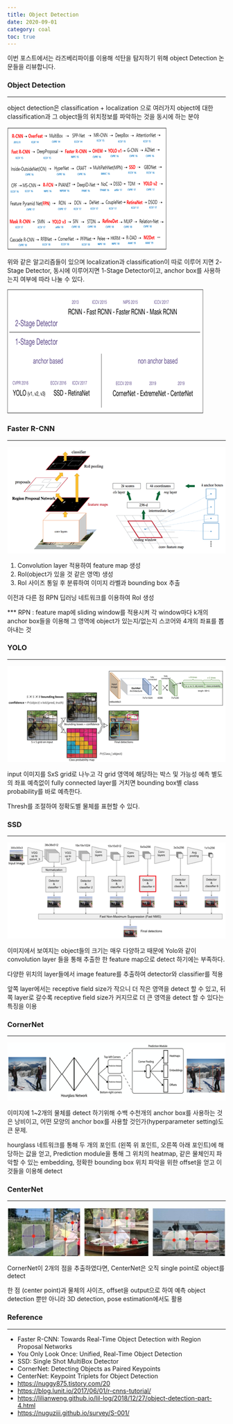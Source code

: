 ```yaml
---
title: Object Detection
date: 2020-09-01
category: coal
toc: true
---
```




이번 포스트에서는 라즈베리파이를 이용해 석탄을 탐지하기 위해 object Detection 논문들을 리뷰합니다.

### Object Detection
---

object detection은 classification + localization 으로 여러가지 object에 대한 classification과 그 object들의 위치정보를 파악하는 것을 동시에 하는 분야

![object_detect](https://raw.githubusercontent.com/junha-lee/junha-lee.github.io/main/assets/images/object-detection-1.png)

위와 같은 알고리즘들이 있으며 localization과 classification이 따로 이루어 지면 2-Stage Detector, 동시에 이루어지면 1-Stage Detector이고, anchor box를 사용하는지 여부에 따라 나눌 수 있다.

![object_detect](https://raw.githubusercontent.com/junha-lee/junha-lee.github.io/main/assets/images/object-detection.png)

### Faster R-CNN
---

![object_detect](https://raw.githubusercontent.com/junha-lee/junha-lee.github.io/main/assets/images/fasterr-cnn.png)

1. Convolution layer 적용하여 feature map 생성
2. RoI(object가 있을 것 같은 영역) 생성
3. RoI 사이즈 통일 후 분류하여 이미지 라벨과 bounding box 추출

이전과 다른 점
RPN 딥러닝 네트워크를 이용하여 RoI 생성

*** RPN : feature map에 sliding window를 적용시켜 각 window마다 k개의 anchor box들을 이용해 그 영역에 object가 있는지/없는지 스코어와 4개의 좌표를 뽑아내는 것


### YOLO
---
![object_detect](https://raw.githubusercontent.com/junha-lee/junha-lee.github.io/main/assets/images/yolo.png)

input 이미지를 SxS grid로 나누고 각 grid 영역에 해당하는 박스 및 가능성 예측 별도의 좌표 예측없이 fully connected layer를 거치면 bounding box별 class probability를 바로 예측한다.

Thresh를 조절하여 정확도별 물체를 표현할 수 있다.

### SSD
---
![object_detect](https://raw.githubusercontent.com/junha-lee/junha-lee.github.io/main/assets/images/ssd.png)

이미지에서 보여지는 object들의 크기는 매우 다양하고  때문에 Yolo와 같이 convolution layer 들을 통해 추출한 한 feature map으로 detect 하기에는 부족하다.

다양한 위치의 layer들에서 image feature를 추출하여 detector와 classifier를 적용

앞쪽 layer에서는 receptive field size가 작으니 더 작은 영역을 detect 할 수 있고, 뒤쪽 layer로 갈수록 receptive field size가 커지므로 더 큰 영역을 detect 할 수 있다는 특징을 이용

### CornerNet
---
![object_detect](https://raw.githubusercontent.com/junha-lee/junha-lee.github.io/main/assets/images/cornernet.png)

이미지에 1~2개의 물체를 detect 하기위해 수백 수천개의 anchor box를 사용하는 것은 낭비이고, 어떤 모양의 anchor box를 사용할 것인가(hyperparameter setting)도 큰 문제.

hourglass 네트워크를 통해 두 개의 포인트 (왼쪽 위 포인트, 오른쪽 아래 포인트)에 해당하는 값을 얻고, Prediction module을 통해 그 위치의 heatmap, 같은 물체인지 파악할 수 있는 embedding, 정확한 bounding box 위치 파악을 위한 offset을 얻고 이것들을 이용해 detect

### CenterNet
---

![object_detect](https://raw.githubusercontent.com/junha-lee/junha-lee.github.io/main/assets/images/centernet.png)

CornerNet이 2개의 점을 추출하였다면, CenterNet은 오직 single point로 object를 detect 

한 점 (center point)과 물체의 사이즈, offset을 output으로 하여 예측 object detection 뿐만 아니라 3D detection, pose estimation에서도 활용


### Reference
---

* Faster R-CNN: Towards Real-Time Object Detection with Region Proposal Networks
* You Only Look Once: Unified, Real-Time Object Detection
* SSD: Single Shot MultiBox Detector
* CornerNet: Detecting Objects as Paired Keypoints
* CenterNet: Keypoint Triplets for Object Detection
* https://nuggy875.tistory.com/20
* https://blog.lunit.io/2017/06/01/r-cnns-tutorial/
* https://lilianweng.github.io/lil-log/2018/12/27/object-detection-part-4.html
* https://nuguziii.github.io/survey/S-001/


```python

```
